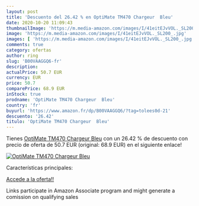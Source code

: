 ```yaml
---
layout: post
title: 'Descuento del 26.42 % en OptiMate TM470 Chargeur  Bleu'
date: 2020-10-20 11:09:43
thumbnailImage: 'https://m.media-amazon.com/images/I/41eitEJvVOL._SL200_.jpg'
image: 'https://m.media-amazon.com/images/I/41eitEJvVOL._SL200_.jpg'
images: [ 'https://m.media-amazon.com/images/I/41eitEJvVOL._SL200_.jpg' ]
comments: true
category: ofertas
author: ring
slug: 'B00VAAGGQ6-fr'
description:
actualPrice: 50.7 EUR
currency: EUR
price: 50.7
comparePrice: 68.9 EUR
inStock: true
prodname: 'OptiMate TM470 Chargeur  Bleu'
country: 'fr'
buyurl: 'https://www.amazon.fr/dp/B00VAAGGQ6/?tag=tolees0d-21'
descuento: '26.42'
titulo: 'OptiMate TM470 Chargeur  Bleu'
---
```


Tienes [OptiMate TM470 Chargeur  Bleu](https://www.amazon.fr/dp/B00VAAGGQ6/?tag=tolees0d-21) con un 26.42 % de descuento con precio de oferta de 50.7 EUR (original: 68.9 EUR) en el siguiente enlace!

[![OptiMate TM470 Chargeur  Bleu](https://m.media-amazon.com/images/I/41eitEJvVOL._SL200_.jpg)](https://www.amazon.fr/dp/B00VAAGGQ6/?tag=tolees0d-21)

Características principales:


[Accede a la oferta!!](https://www.amazon.fr/dp/B00VAAGGQ6/?tag=tolees0d-21)

Links participate in Amazon Associate program and might generate a comission on qualifying sales


